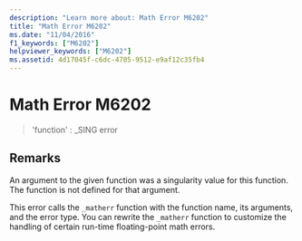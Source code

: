 ```yaml
---
description: "Learn more about: Math Error M6202"
title: "Math Error M6202"
ms.date: "11/04/2016"
f1_keywords: ["M6202"]
helpviewer_keywords: ["M6202"]
ms.assetid: 4d17045f-c6dc-4705-9512-e9af12c35fb4
---
```

# Math Error M6202

> 'function' : _SING error

## Remarks

An argument to the given function was a singularity value for this function. The function is not defined for that argument.

This error calls the `_matherr` function with the function name, its arguments, and the error type. You can rewrite the `_matherr` function to customize the handling of certain run-time floating-point math errors.
